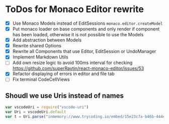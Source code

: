 # ToDos for Monaco Editor rewrite

* [x] Use Monaco Models instead of EditSessions `monaco.editor.createModel`
* [x] Put monaco loader on base components and only render if component has been loaded, otherwise it is not possible to use the Models
* [x] Add abstraction between Models
* [x] Rewrite shared Options
* [x] Rewrite all Components that use Editor, EditSession or UndoManager
* [x] Implement Markdown Utils
* [ ] Add own resize logic to avoid 100ms interval for checking https://github.com/superRaytin/react-monaco-editor/issues/53
* [x] Refactor displaying of errors in editor and file tab
* [ ] Fix terminal CodeCellViews

## Shoudl we use Uris instead of names

```javascript
var vscodeUri = require("vscode-uri")
var Uri = vscodeUri.default
var t = Uri.parse("inmemory://www.trycoding.io/embed/15e23c7a-b46b-444e-8da2-ba33a08831cd?document=15e23c7a-b46b-444e-8da2-ba33a08831cd#main.py")
```